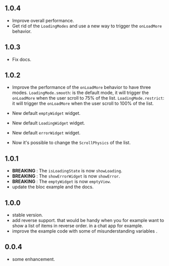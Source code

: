 ## 1.0.4 
- Improve overall performance. 
- Get rid of the `LoadingModes` and use a new way to trigger the `onLoadMore` behavior.

## 1.0.3
- Fix docs.

## 1.0.2

- Improve the performance of the `onLoadMore` behavior to have three modes.
  `LoadingMode.smooth`: is the default mode, it will trigger the `onLoadMore` when the user scroll to 75% of the list.
  `LoadingMode.restrict`: it will trigger the `onLoadMore` when the user scroll to 100% of the list.

- New default `emptyWidget` widget.
- New default `LoadingWidget` widget.
- New default `errorWidget` widget.
- Now it's possible to change the `ScrollPhysics` of the list.

## 1.0.1

- **BREAKING** : The `isLoadingState` is now `showLoading`.
- **BREAKING** : The `showErrorWidget` is now `showError`.
- **BREAKING** : The `emptyWidget` is now `emptyView`.
- update the bloc example and the docs.

## 1.0.0

- stable version.
- add reverse support. that would be handy when you for example want to show a list of items in reverse order. in a chat app for example.
- improve the example code with some of misunderstanding variables .

## 0.0.4

- some enhancement.

